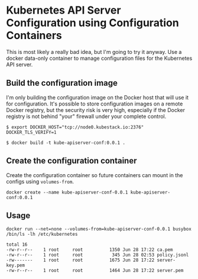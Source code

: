# Kubernetes API Server Configuration using Configuration Containers

This is most likely a really bad idea, but I'm going to try it anyway. Use a docker data-only container to manage configuration files for the Kubernetes API server.

## Build the configuration image

I'm only building the configuration image on the Docker host that will use it for configuration. It's possible to store configuration images on a remote Docker registry, but the security risk is very high, especially if the Docker registry is not behind "your" firewall under your complete control.

```
$ export DOCKER_HOST="tcp://node0.kubestack.io:2376" DOCKER_TLS_VERIFY=1
```

```
$ docker build -t kube-apiserver-conf:0.0.1 .
```

## Create the configuration container

Create the configuration container so future containers can mount in the configs using `volumes-from`. 

```
docker create --name kube-apiserver-conf-0.0.1 kube-apiserver-conf:0.0.1
```

## Usage

```
docker run --net=none --volumes-from=kube-apiserver-conf-0.0.1 busybox /bin/ls -lh /etc/kubernetes
```

```
total 16
-rw-r--r--    1 root     root          1350 Jun 28 17:22 ca.pem
-rw-r--r--    1 root     root           345 Jun 28 02:53 policy.jsonl
-rw-------    1 root     root          1675 Jun 28 17:22 server-key.pem
-rw-r--r--    1 root     root          1464 Jun 28 17:22 server.pem
```
